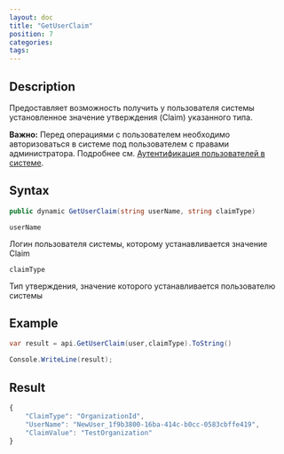 ```yaml
---
layout: doc
title: "GetUserClaim"
position: 7 
categories: 
tags:
---
```


## Description
Предоставляет возможность получить у пользователя системы установленное значение утверждения (Claim) указанного типа.

**Важно:** Перед операциями с пользователем необходимо авторизоваться в системе под пользователем
с правами администратора. Подробнее см. [Аутентификация пользователей в системе](../../SignInApi/SignInInternal).

## Syntax
```csharp
public dynamic GetUserClaim(string userName, string claimType)
```

`userName`

Логин пользователя системы, которому устанавливается значение Claim

`claimType`

Тип утверждения, значение которого устанавливается пользователю системы


## Example

```csharp
var result = api.GetUserClaim(user,claimType).ToString()

Сonsole.WriteLine(result);
```

## Result
```js
﻿{
	"ClaimType": "OrganizationId",
	"UserName": "NewUser_1f9b3800-16ba-414c-b0cc-0583cbffe419",
	"ClaimValue": "TestOrganization"
}
```